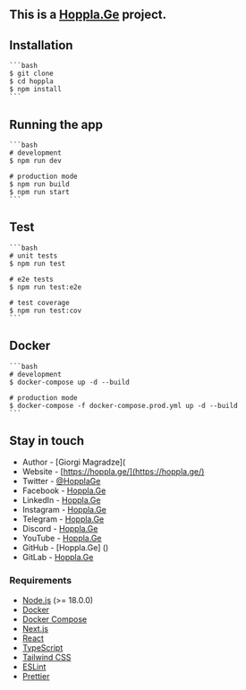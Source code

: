 ## This is a [Hoppla.Ge](https://hoppla.ge/) project.

## Installation

    ```bash
    $ git clone
    $ cd hoppla
    $ npm install
    ```
## Running the app

    ```bash
    # development
    $ npm run dev

    # production mode
    $ npm run build
    $ npm run start
    ```

## Test

    ```bash
    # unit tests
    $ npm run test

    # e2e tests
    $ npm run test:e2e

    # test coverage
    $ npm run test:cov
    ```
## Docker

    ```bash
    # development
    $ docker-compose up -d --build

    # production mode
    $ docker-compose -f docker-compose.prod.yml up -d --build
    ```

## Stay in touch

- Author - [Giorgi Magradze](
- Website - [https://hoppla.ge/](https://hoppla.ge/)
- Twitter - [@HopplaGe](https://twitter.com/HopplaGe)
- Facebook - [Hoppla.Ge](https://www.facebook.com/HopplaGe)
- LinkedIn - [Hoppla.Ge](https://www.linkedin.com/company/hoppla-ge)
- Instagram - [Hoppla.Ge](https://www.instagram.com/hoppla.ge/)
- Telegram - [Hoppla.Ge](https://t.me/hoppla_ge)
- Discord - [Hoppla.Ge](https://discord.gg/3q3QYJ9)
- YouTube - [Hoppla.Ge](https://www.youtube.com/channel/UCQ6ZQXqjXjxvqXZ3gqZ9Zjw)
- GitHub - [Hoppla.Ge] ()
- GitLab - [Hoppla.Ge](https://gitlab.com/hoppla.ge)

### Requirements

- [Node.js](https://nodejs.org/en/) (>= 18.0.0)
- [Docker](https://www.docker.com/)
- [Docker Compose](https://docs.docker.com/compose/)
- [Next.js](https://nextjs.org/)
- [React](https://reactjs.org/)
- [TypeScript](https://www.typescriptlang.org/)
- [Tailwind CSS](https://tailwindcss.com/)
- [ESLint](https://eslint.org/)
- [Prettier](https://prettier.io/)